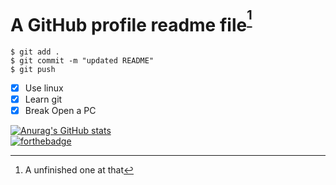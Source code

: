 # A GitHub profile readme file<sup>[^1]</sup>
```
$ git add .
$ git commit -m "updated README"
$ git push
```
- [x] Use linux
- [x] Learn git
- [x] Break Open a PC

[![Anurag's GitHub stats](https://github-readme-stats.vercel.app/api?username=1to5pc&show_icons=true&bg_color=69,8164fe,39e8cc&title_color=0071da&icon_color=000000)](https://github.com/anuraghazra/github-readme-stats)   
[![forthebadge](https://forthebadge.com/images/badges/made-with-markdown.svg)](https://forthebadge.com)

 [^1]: A unfinished one at that
<!--
**1to5pc/1to5PC** is a ✨ _special_ ✨ repository because its `README.md` (this file) appears on your GitHub profile.

Here are some ideas to get you started:

- 🔭 I’m currently working on ...
- 🌱 I’m currently learning ...
- 👯 I’m looking to collaborate on ...
- 💬 Ask me about ...
- 📫 How to reach me: ...
- 😄 Pronouns: ...
- ⚡ Fun fact: ...
-->
